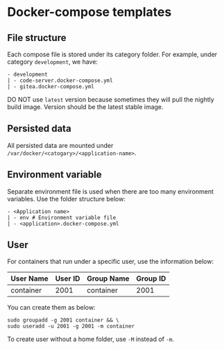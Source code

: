 # Docker-compose templates

## File structure

Each compose file is stored under its category folder. For example, under category `development`, we have:

```
- development
| - code-server.docker-compose.yml
| - gitea.docker-compose.yml
```

DO NOT use `latest` version because sometimes they will pull the nightly build image. Version should be the latest stable image.

## Persisted data

All persisted data are mounted under `/var/docker/<catogary>/<application-name>`.

## Environment variable

Separate environment file is used when there are too many environment variables. Use the folder structure below:

```
- <Application name>
| - env # Environment variable file
| - <application>.docker-compose.yml
```

## User

For containers that run under a specific user, use the information below:

| User Name | User ID | Group Name | Group ID |
| --------- | ------- | ---------- | -------- |
| container | 2001    | container  | 2001     |

You can create them as below:

```shell
sudo groupadd -g 2001 container && \
sudo useradd -u 2001 -g 2001 -m container
```

To create user without a home folder, use `-M` instead of `-m`.